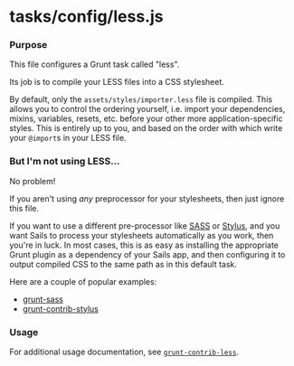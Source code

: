 # tasks/config/less.js

### Purpose

This file configures a Grunt task called "less".

Its job is to compile your LESS files into a CSS stylesheet.

By default, only the `assets/styles/importer.less` file is compiled.  This allows you to control the ordering yourself, i.e. import your dependencies, mixins, variables, resets, etc. before your other more application-specific styles.  This is entirely up to you, and based on the order with which write your `@import`s in your LESS file.

### But I'm not using LESS...

No problem!

If you aren't using _any_ preprocessor for your stylesheets, then just ignore this file.

If you want to use a different pre-processor like [SASS](http://sass-lang.com/) or [Stylus](http://stylus-lang.com/), and you want Sails to process your stylesheets automatically as you work, then you're in luck.  In most cases, this is as easy as installing the appropriate Grunt plugin as a dependency of your Sails app, and then configuring it to output compiled CSS to the same path as in this default task.

Here are a couple of popular examples:

+ [grunt-sass](http://npmjs.com/package/grunt-sass)
+ [grunt-contrib-stylus](https://npmjs.com/package/grunt-contrib-stylus)

### Usage

For additional usage documentation, see [`grunt-contrib-less`](https://npmjs.com/package/grunt-contrib-less).


<docmeta name="displayName" value="less.js">
